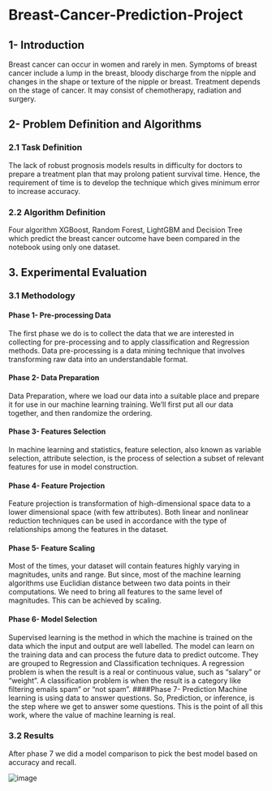 # Breast-Cancer-Prediction-Project

## 1- Introduction
Breast cancer can occur in women and rarely in men. Symptoms of breast cancer include a lump in the breast, bloody discharge from the nipple and changes in the shape or texture of the nipple or breast. Treatment depends on the stage of cancer. It may consist of chemotherapy, radiation and surgery.

## 2- Problem Definition and Algorithms
### 2.1 Task Definition
The lack of robust prognosis models results in difficulty for doctors to prepare a treatment plan that may prolong patient survival time. Hence, the requirement of time is to develop the technique which gives minimum error to increase accuracy.
### 2.2 Algorithm Definition
Four algorithm XGBoost, Random Forest, LightGBM and Decision Tree which predict the breast cancer outcome have been compared in the notebook using only one dataset.

## 3. Experimental Evaluation
### 3.1 Methodology
#### Phase 1- Pre-processing Data
The first phase we do is to collect the data that we are interested in collecting for pre-processing and to apply classification and Regression methods.  Data pre-processing is a data mining technique that involves transforming raw data into an understandable format.


#### Phase 2- Data Preparation
Data Preparation, where we load our data into a suitable place and prepare it for use in our machine learning training. We’ll first put all our data together, and then randomize the ordering.

#### Phase 3- Features Selection
In machine learning and statistics, feature selection, also known as variable selection, attribute selection, is the process of selection a subset of relevant features for use in model construction.

#### Phase 4- Feature Projection
Feature projection is transformation of high-dimensional space data to a lower dimensional space (with few attributes).  Both linear and nonlinear reduction techniques can be used in accordance with the type of relationships among the features in the dataset.

#### Phase 5- Feature Scaling
Most of the times, your dataset will contain features highly varying in magnitudes, units and range. But since, most of the machine learning algorithms use Euclidian distance between two data points in their computations. We need to bring all features to the same level of magnitudes. This can be achieved by scaling.

#### Phase 6- Model Selection
Supervised learning is the method in which the machine is trained on the data which the input and output are well labelled. The model can learn on the training data and can process the future data to predict outcome. They are grouped to Regression and Classification techniques. A regression problem is when the result is a real or continuous value, such as “salary” or “weight”. A classification problem is when the result is a category like filtering emails spam” or “not spam”.
####Phase 7- Prediction
Machine learning is using data to answer questions. So, Prediction, or inference, is the step where we get to answer some questions. This is the point of all this work, where the value of machine learning is real.

### 3.2 Results
After phase 7 we did a model comparison to pick the best model based on accuracy and recall. 

![image](https://user-images.githubusercontent.com/81964452/180622925-68324f1d-bf01-4515-8c65-8964f147796a.png)
